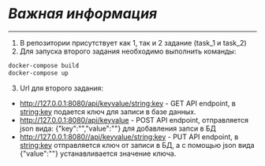 _**Важная информация**_
=======================
-----------------------

1) В репозитории присутствует как 1, так и 2 задание (task_1 и task_2)
2) Для запуска второго задания необходимо выполнить команды:
```bash
docker-compose build
docker-compose up
```
3) Url для второго задания:
- http://127.0.0.1:8080/api/keyvalue/<string:key> - GET API endpoint, в <string:key> подается ключ для записи в базе данных.
- http://127.0.0.1:8080/api/keyvalue - POST API endpoint, отправляется json вида: {"key":"","value":""} для добавления запси в БД
- http://127.0.0.1:8080//api/keyvalue/<string:key> - PUT API endpoint, в <string:key> отправляется ключ от записи в БД, а с помощью json вида {"value":""} устанавливается значение ключа.

